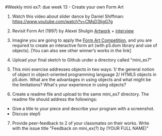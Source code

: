 #Weekly mini ex7: due week 13 - Create your own Form Art

1)	Watch this video about slider dance by Daniel Shiffman: https://www.youtube.com/watch?v=CMsD3IigG7g  

2)	Revisit Form Art (1997) by Alexei Shulgin
 [Artwork](http://archive.rhizome.org/anthology/form-art.html) + [interview](http://rhizome.org/editorial/2017/jan/12/a-net-artist-named-google-1/) 

3)	Imagine you are going to apply the [Form Art Competition](http://easylife.org/form/competition/competition.html), and you are required to create an interactive form art (with p5.dom library and use of objects). [You can also see other winner’s works in the link]

4) Upload your final sketch to Github under a directory called "mini_ex7"

5) This mini exercise addresses objects in two ways: 1/ the general notion of object in object-oriented programming language 2/ HTML5 objects in p5.dom. What are the advantages in using objects and what might be the limitations? What's your experience in using objects?

6) Create a readme file and upload to the same mini_ex7 directory. The readme file should address the followings:
- Give a title to your piece and describe your program with a screenshot.
- Discuss step5

7) Provide peer-feedback to 2 of your classmates on their works. Write with the issue title "Feedback on mini_ex(?) by (YOUR FULL NAME)"

